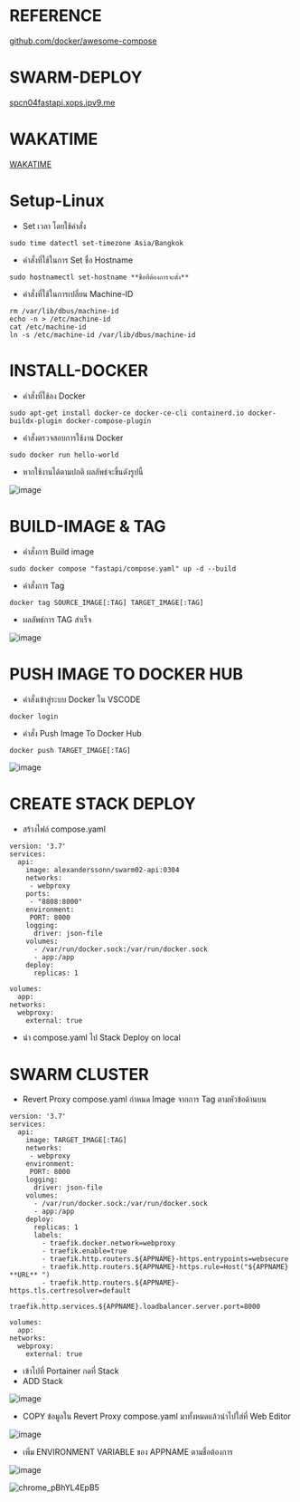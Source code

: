 # REFERENCE

[github.com/docker/awesome-compose](https://github.com/docker/awesome-compose)


# SWARM-DEPLOY

[spcn04fastapi.xops.ipv9.me](https://spcn04fastapi.xops.ipv9.me/)

# WAKATIME
[WAKATIME](https://wakatime.com/@spcn04/projects/sfryxbanlt)
# Setup-Linux
- Set เวลา โดยใช้คำสั่ง
```
sudo time datectl set-timezone Asia/Bangkok
```
 - คำสั่งที่ใช้ในการ Set ชื่อ Hostname
```
sudo hostnamectl set-hostname **ชื่อที่ต้องการจะตั้ง**
```
- คำสั่งที่ใช้ในการเปลี่ยน Machine-ID
```
rm /var/lib/dbus/machine-id
echo -n > /etc/machine-id
cat /etc/machine-id
ln -s /etc/machine-id /var/lib/dbus/machine-id
```

# INSTALL-DOCKER
- คำสั่งที่ใช้ลง Docker
```
sudo apt-get install docker-ce docker-ce-cli containerd.io docker-buildx-plugin docker-compose-plugin
```
- คำสั่งตรวจสอบการใช้งาน Docker
```
sudo docker run hello-world
```
- หากใช้งานได้ตามปกติ ผลลัพธ์จะขึ้นดังรูปนี้

![image](https://user-images.githubusercontent.com/115150753/224604678-c6126e4c-a2e4-4eef-9229-f46b1c733d47.png)
# BUILD-IMAGE & TAG
- คำสั่งการ Build image
```
sudo docker compose "fastapi/compose.yaml" up -d --build
```
- คำสั่งการ Tag
```
docker tag SOURCE_IMAGE[:TAG] TARGET_IMAGE[:TAG]
```

- ผลลัพธ์การ TAG สำเร็จ

![image](https://user-images.githubusercontent.com/115150753/224604932-e4b3384d-12c7-414f-ab81-194216e3dbf5.png)

# PUSH IMAGE TO DOCKER HUB 
- คำสั่งเข้าสู่ระบบ Docker ใน VSCODE
```
docker login
```
- คำสั่ง Push Image To Docker Hub
```
docker push TARGET_IMAGE[:TAG]
```

![image](https://user-images.githubusercontent.com/115150753/224605223-dcc10cef-b94c-4d01-a6c3-d669921e8dd4.png)


# CREATE STACK DEPLOY
- สร้างไฟล์ compose.yaml
```
version: '3.7'
services:
  api:
    image: alexanderssonn/swarm02-api:0304
    networks:
     - webproxy
    ports:
     - "8808:8000"
    environment:
     PORT: 8000
    logging:
      driver: json-file
    volumes:
      - /var/run/docker.sock:/var/run/docker.sock
      - app:/app
    deploy:
      replicas: 1

volumes:
  app:          
networks:
  webproxy:
    external: true
```
- นำ compose.yaml ไป Stack Deploy on local

# SWARM CLUSTER
- Revert Proxy compose.yaml กำหนด Image จากการ Tag ตามหัวข้อด้านบน
```
version: '3.7'
services:
  api:
    image: TARGET_IMAGE[:TAG]
    networks:
     - webproxy
    environment:
     PORT: 8000
    logging:
      driver: json-file
    volumes:
      - /var/run/docker.sock:/var/run/docker.sock
      - app:/app
    deploy:
      replicas: 1
      labels:
        - traefik.docker.network=webproxy
        - traefik.enable=true
        - traefik.http.routers.${APPNAME}-https.entrypoints=websecure
        - traefik.http.routers.${APPNAME}-https.rule=Host("${APPNAME} **URL** ")
        - traefik.http.routers.${APPNAME}-https.tls.certresolver=default
        - traefik.http.services.${APPNAME}.loadbalancer.server.port=8000

volumes:
  app:          
networks:
  webproxy:
    external: true
```

- เข้าไปที่ Portainer กดที่ Stack
- ADD Stack

![image](https://user-images.githubusercontent.com/115150753/224602833-fa1c022d-9c46-441f-b47b-de656e29446e.png)

- COPY ข้อมูลใน Revert Proxy compose.yaml มาทั้งหมดแล้วนำไปใส่ที่ Web Editor

![image](https://user-images.githubusercontent.com/115150753/224603071-8f8f2159-ea41-43e8-9acd-67967724d543.png)

- เพิ่ม ENVIRONMENT VARIABLE ของ APPNAME ตามชื่อต้องการ

![image](https://user-images.githubusercontent.com/115150753/224603357-2cf8f55c-37c1-4650-84cc-20724bc8398b.png)


![chrome_pBhYL4EpB5](https://user-images.githubusercontent.com/115150753/223736430-23798aae-7ec1-4be0-a68b-4c865c4f763a.png)
